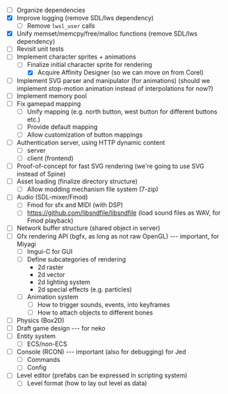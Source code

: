 - [ ] Organize dependencies
- [X] Improve logging (remove SDL/lws dependency)
	- [ ] Remove `lwsl_user` calls
- [X] Unify memset/memcpy/free/malloc functions (remove SDL/lws dependency)
- [ ] Revisit unit tests
- [ ] Implement character sprites + animations
	- [ ] Finalize initial character sprite for rendering
		- [X] Acquire Affinity Designer (so we can move on from Corel)
- [ ] Implement SVG parser and manipulator (for animations) (should we implement stop-motion animation instead of interpolations for now?)
- [ ] Implement memory pool
- [ ] Fix gamepad mapping
	- [ ] Unify mapping (e.g. north button, west button for different buttons etc.)
	- [ ] Provide default mapping
	- [ ] Allow customization of button mappings
- [ ] Authentication server, using HTTP dynamic content
	- [ ] server
	- [ ] client (frontend)
- [ ] Proof-of-concept for fast SVG rendering (we're going to use SVG instead of Spine)
- [ ] Asset loading (finalize directory structure)
	- [ ] Allow modding mechanism file system (7-zip)
- [ ] Audio (SDL-mixer/Fmod)
	- [ ] Fmod for sfx and MIDI (with DSP)
	- [ ] https://github.com/libsndfile/libsndfile (load sound files as WAV, for Fmod playback)
- [ ] Network buffer structure (shared object in server)
- [ ] Gfx rendering API (bgfx, as long as not raw OpenGL) --- important, for Miyagi
	- [ ] Imgui-C for GUI
	- [ ] Define subcategories of rendering
		- 2d raster
		- 2d vector
		- 2d lighting system
		- 2d special effects (e.g. particles)
	- [ ] Animation system
		- [ ] How to trigger sounds, events, into keyframes
		- [ ] How to attach objects to different bones
- [ ] Physics (Box2D)
- [ ] Draft game design --- for neko
- [ ] Entity system
	- [ ] ECS/non-ECS
- [ ] Console (RCON) --- important (also for debugging) for Jed
	- [ ] Commands
	- [ ] Config
- [ ] Level editor (prefabs can be expressed in scripting system)
	- [ ] Level format (how to lay out level as data)
